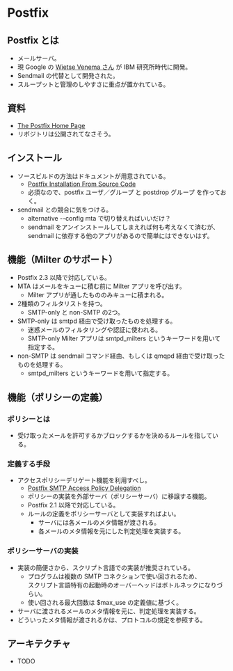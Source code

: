 # Postfix

## Postfix とは

- メールサーバ。
- 現 Google の [Wietse Venema さん](http://www.porcupine.org/wietse/) が IBM 研究所時代に開発。
- Sendmail の代替として開発された。
- スループットと管理のしやすさに重点が置かれている。

## 資料

- [The Postfix Home Page](http://www.postfix.org)
- リポジトリは公開されてなさそう。

## インストール

- ソースビルドの方法はドキュメントが用意されている。
  - [Postfix Installation From Source Code](http://www.postfix.org/INSTALL.html)
  - 必須なので、postfix ユーザ／グループ と postdrop グループ を作っておく。
- sendmail との競合に気をつける。
  - alternative --config mta で切り替えればいいだけ？
  - sendmail をアンインストールしてしまえれば何も考えなくて済むが、
    sendmail に依存する他のアプリがあるので簡単にはできないはず。

## 機能（Milter のサポート）

- Postfix 2.3 以降で対応している。
- MTA はメールをキューに積む前に Milter アプリを呼び出す。
  - Milter アプリが通したもののみキューに積まれる。
- 2種類のフィルタリストを持つ。
  - SMTP-only と non-SMTP の2つ。
- SMTP-only は smtpd 経由で受け取ったものを処理する。
  - 迷惑メールのフィルタリングや認証に使われる。
  - SMTP-only Milter アプリは smtpd_milters というキーワードを用いて指定する。
- non-SMTP は sendmail コマンド経由、もしくは qmqpd 経由で受け取ったものを処理する。
  - smtpd_milters というキーワードを用いて指定する。

## 機能（ポリシーの定義）

### ポリシーとは

- 受け取ったメールを許可するかブロックするかを決めるルールを指している。

### 定義する手段

- アクセスポリシーデリゲート機能を利用すべし。
  - [Postfix SMTP Access Policy Delegation](http://www.postfix.org/SMTPD_POLICY_README.html)
  - ポリシーの実装を外部サーバ（ポリシーサーバ）に移譲する機能。
  - Postfix 2.1 以降で対応している。
  - ルールの定義をポリシーサーバとして実装すればよい。
    - サーバには各メールのメタ情報が渡される。
    - 各メールのメタ情報を元にした判定処理を実装する。

### ポリシーサーバの実装

- 実装の簡便さから、スクリプト言語での実装が推奨されている。
  - プログラムは複数の SMTP コネクションで使い回されるため、  
    スクリプト言語特有の起動時のオーバーヘッドはボトルネックになりづらい。
  - 使い回される最大回数は $max_use の定義値に基づく。
- サーバに渡されるメールのメタ情報を元に、判定処理を実装する。
- どういったメタ情報が渡されるかは、プロトコルの規定を参照する。

## アーキテクチャ

- TODO

